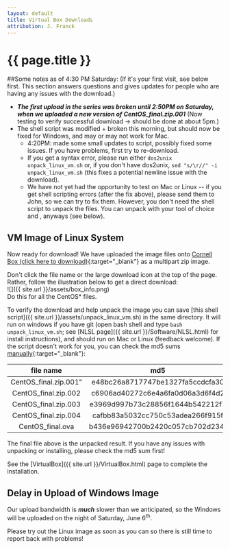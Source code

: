 ```yaml
---
layout: default
title: Virtual Box Downloads
attribution: J. Franck
---
```

# {{ page.title }}

##Some notes as of 4:30 PM Saturday:
(If it's your first visit, see below first.  This section answers questions and gives updates for people who are having any issues with the download.)

- ***The first upload in the series was broken until 2:50PM on Saturday, when we uploaded a new version of CentOS_final.zip.001*** (Now testing to verify successful download → should be done at about 5pm.)
- The shell script was modified + broken this morning, but should now be fixed for Windows, and may or may not work for Mac.
    - 4:20PM: made some small updates to script, possibly fixed some issues.  If you have problems, first try to re-download.
    - If you get a syntax error, please run either `dos2unix unpack_linux_vm.sh` or, if you don't have dos2unix, `sed "s/\r//" -i unpack_linux_vm.sh` (this fixes a potential newline issue with the download).
    - We have not yet had the opportunity to test on Mac or Linux -- if you get shell scripting errors (after the fix above), please send them to John, so we can try to fix them.  However, you don't need the shell script to unpack the files.  You can unpack with your tool of choice and , anyways (see below).

## VM Image of Linux System

Now ready for download!  We have uploaded the image files onto [Cornell Box (click here to download)](https://cornell.box.com/s/o47ptx9wr21ui15zbugjizjanz24jk6c){:target="_blank"} as a multipart zip image.

Don't click the file name or the large download icon at the top of the page.  Rather, follow the illustration below to get a direct download:  
![]({{ site.url }}/assets/box_info.png)  
Do this for all the CentOS* files.

To verify the download and help unpack the image you can save [this shell script]({{ site.url }}/assets/unpack_linux_vm.sh) in the same directory.  It will run on windows if you have git (open bash shell and type `bash unpack_linux_vm.sh`; see [NLSL page]({{ site.url }}/Software/NLSL.html) for install instructions), and should run on Mac or Linux (feedback welcome).  If the script doesn't work for you, you can check the md5 sums [manually](http://www.droidviews.com/check-md5sum-of-a-file-on-windows-mac-and-linux/){:target="_blank"}:

 file name  | md5
:----------:|:-----------:
CentOS_final.zip.001" | e48bc26a8717747be1327fa5ccdcfa30
CentOS_final.zip.002 | c6906ad40272c6e4a6fa0d06a3d6f4d2
CentOS_final.zip.003 | e3969d997b73c28856f1644b542212f7
CentOS_final.zip.004 | cafbb83a5032cc750c53adea266f915f
CentOS_final.ova | b436e96942700b2420c057cb702d234f

The final file above is the unpacked result.
If you have any issues with unpacking or installing, please check the md5 sum first!

See the [VirtualBox]({{ site.url }}/VirtualBox.html) page to complete the installation.

## Delay in Upload of Windows Image 

Our upload bandwidth is ***much*** slower than we anticipated, so the Windows will be uploaded on the night of Saturday, June 6<sup>th</sup>.

Please try out the Linux image as soon as you can so there is still time to report back with problems!
